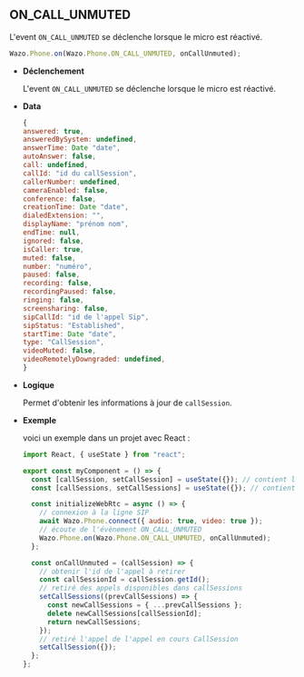 ## ON_CALL_UNMUTED

L'event `ON_CALL_UNMUTED` se déclenche lorsque le micro est réactivé.

```js
Wazo.Phone.on(Wazo.Phone.ON_CALL_UNMUTED, onCallUnmuted);
```

<div class="useless-tab-container">

- **Déclenchement**

  L'event `ON_CALL_UNMUTED` se déclenche lorsque le micro est réactivé.

- **Data**

  ```js
  {
  answered: true,
  answeredBySystem: undefined,
  answerTime: Date "date",
  autoAnswer: false,
  call: undefined,
  callId: "id du callSession",
  callerNumber: undefined,
  cameraEnabled: false,
  conference: false,
  creationTime: Date "date",
  dialedExtension: "",
  displayName: "prénom nom",
  endTime: null,
  ignored: false,
  isCaller: true,
  muted: false,
  number: "numéro",
  paused: false,
  recording: false,
  recordingPaused: false,
  ringing: false,
  screensharing: false,
  sipCallId: "id de l'appel Sip",
  sipStatus: "Established",
  startTime: Date "date",
  type: "CallSession",
  videoMuted: false,
  videoRemotelyDowngraded: undefined,
  }
  ```

- **Logique**

  Permet d'obtenir les informations à jour de `callSession`.

- **Exemple**

  voici un exemple dans un projet avec React :

  ```js
  import React, { useState } from "react";

  export const myComponent = () => {
    const [callSession, setCallSession] = useState({}); // contient l'appel actif
    const [callSessions, setCallSessions] = useState({}); // contient l'ensemble des appels (en cours et disponible)

    const initializeWebRtc = async () => {
      // connexion à la ligne SIP
      await Wazo.Phone.connect({ audio: true, video: true });
      // écoute de l'évènement ON_CALL_UNMUTED
      Wazo.Phone.on(Wazo.Phone.ON_CALL_UNMUTED, onCallUnmuted);
    };

    const onCallUnmuted = (callSession) => {
      // obtenir l'id de l'appel à retirer
      const callSessionId = callSession.getId();
      // retiré des appels disponibles dans callSessions
      setCallSessions((prevCallSessions) => {
        const newCallSessions = { ...prevCallSessions };
        delete newCallSessions[callSessionId];
        return newCallSessions;
      });
      // retiré l'appel de l'appel en cours CallSession
      setCallSession({});
    };
  };
  ```

</div>
